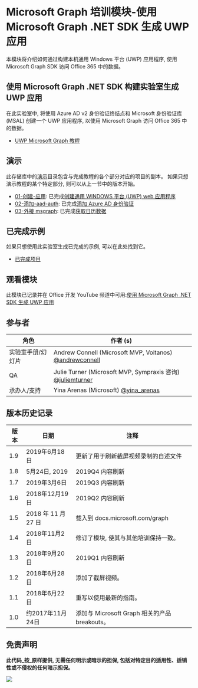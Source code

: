 # <a name="microsoft-graph-training-module---build-uwp-apps-with-the-microsoft-graph-net-sdk"></a>Microsoft Graph 培训模块-使用 Microsoft Graph .NET SDK 生成 UWP 应用

本模块将介绍如何通过构建本机通用 Windows 平台 (UWP) 应用程序, 使用 Microsoft Graph SDK 访问 Office 365 中的数据。

## <a name="lab---build-uwp-apps-with-the-microsoft-graph-net-sdk"></a>使用 Microsoft Graph .NET SDK 构建实验室生成 UWP 应用

在此实验室中, 将使用 Azure AD v2 身份验证终结点和 Microsoft 身份验证库 (MSAL) 创建一个 UWP 应用程序, 以使用 Microsoft Graph 访问 Office 365 中的数据。

- [UWP Microsoft Graph 教程](https://docs.microsoft.com/graph/training/uwp-tutorial)

## <a name="demos"></a>演示

此存储库中的[演示](./Demos)目录包含与完成教程的各个部分对应的项目的副本。 如果只想演示教程的某个特定部分, 则可以从上一节中的版本开始。

- [01-创建-应用](Demos/01-create-app): 已完成[创建通用 WINDOWS 平台 (UWP) web 应用程序](https://docs.microsoft.com/graph/training/uwp-tutorial?tutorial-step=1)
- [02-添加-aad-auth](Demos/02-add-aad-auth): 已完成[添加 Azure AD 身份验证](https://docs.microsoft.com/graph/training/uwp-tutorial?tutorial-step=3)
- [03-外接 msgraph](Demos/03-add-msgraph): 已完成[获取日历数据](https://docs.microsoft.com/graph/training/uwp-tutorial?tutorial-step=4)

## <a name="completed-sample"></a>已完成示例

如果只想使用此实验室生成已完成的示例, 可以在此处找到它。

- [已完成项目](Demos/03-add-msgraph)

## <a name="watch-the-module"></a>观看模块

此模块已记录并在 Office 开发 YouTube 频道中可用:[使用 Microsoft Graph .NET SDK 生成 UWP 应用](https://youtu.be/oBYCBxkWMRA)

## <a name="contributors"></a>参与者

|        角色         |                                           作者 (s)                                           |
| -------------------- | --------------------------------------------------------------------------------------------- |
| 实验室手册/幻灯片 | Andrew Connell (Microsoft MVP, Voitanos) [@andrewconnell](//github.com/andrewconnell)         |
| QA                   | Julie Turner (Microsoft MVP, Sympraxis 咨询) [@juliemturner](//github.com/juliemturner) |
| 承办人/支持    | Yina Arenas (Microsoft) [@yina_arenas](//github.com//github.com/yina_arenas)                  |

## <a name="version-history"></a>版本历史记录

| 版本 |        日期        |                       注释                       |
| ------- | ------------------ | ---------------------------------------------------- |
| 1.9     | 2019年6月18日      | 更新了用于刷新截屏视频录制的自述文件     |
| 1.8     | 5月24日, 2019       | 2019Q4 内容刷新                               |
| 1.7     | 2019年3月6日      | 2019Q3 内容刷新                               |
| 1.6     | 2018年12月19日  | 2019Q2 内容刷新                               |
| 1.5     | 2018 年 11 月 27 日  | 载入到 docs.microsoft.com/graph                |
| 1.4     | 2018年11月2日   | 修订了模块, 使其与其他培训保持一致。 |
| 1.3     | 2018年9月20日 | 2019Q1 内容刷新                               |
| 1.2     | 2018年6月28日      | 添加了截屏视频。                                    |
| 1.1     | 2018年6月22日      | 重写以使用最新的指南。                    |
| 1.0     | 约2017年11月24日 | 添加与 Microsoft Graph 相关的产品 breakouts。       |

## <a name="disclaimer"></a>免责声明

**此代码_按_原样提供, 无需任何明示或暗示的担保, 包括对特定目的适用性、适销性或不侵权的任何暗示担保。**

<!-- markdownlint-disable MD033 -->
<img src="https://telemetry.sharepointpnp.com/msgraph-training-uwp" />
